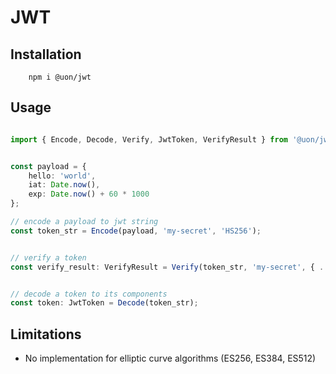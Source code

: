# JWT


## Installation

```shell
    npm i @uon/jwt
```



## Usage

```typescript

import { Encode, Decode, Verify, JwtToken, VerifyResult } from '@uon/jwt';


const payload = {
    hello: 'world',
    iat: Date.now(),
    exp: Date.now() + 60 * 1000
};

// encode a payload to jwt string
const token_str = Encode(payload, 'my-secret', 'HS256');


// verify a token
const verify_result: VerifyResult = Verify(token_str, 'my-secret', { ... });


// decode a token to its components
const token: JwtToken = Decode(token_str);


```

## Limitations
 - No implementation for elliptic curve algorithms (ES256, ES384, ES512) 

